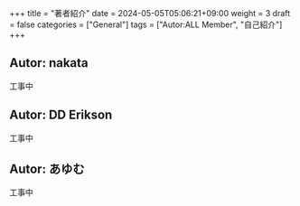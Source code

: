 +++
title = "著者紹介"
date = 2024-05-05T05:06:21+09:00
weight = 3
draft = false
categories = ["General"]
tags = ["Autor:ALL Member", "自己紹介"]
+++

## Autor: nakata

工事中

## Autor: DD Erikson

工事中

## Autor: あゆむ

工事中
